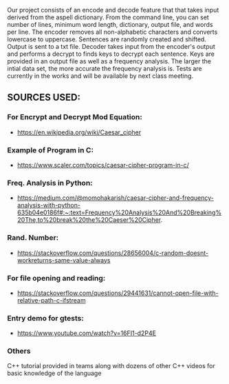 Our project consists of an encode and decode feature that that takes input derived from the aspell dictionary. From the command line, you can set number of lines, minimum word length, dictionary, output file, and words per line. The encoder removes all non-alphabetic characters and converts lowercase to uppercase. Sentences are randomly created and shifted. Output is sent to a txt file. Decoder takes input from the encoder's output and performs a decrypt to finds keys to decrypt each sentence. Keys are provided in an output file as well as a frequency analysis. The larger the intial data set, the more accurate the frequency analysis is. Tests are currently in the works and will be available by next class meeting. 

## SOURCES USED:
### For Encrypt and Decrypt Mod Equation: 
- https://en.wikipedia.org/wiki/Caesar_cipher
### Example of Program in C:
- https://www.scaler.com/topics/caesar-cipher-program-in-c/
### Freq. Analysis in Python:
- https://medium.com/@momohakarish/caesar-cipher-and-frequency-analysis-with-python-635b04e0186f#:~:text=Frequency%20Analysis%20And%20Breaking%20The,to%20break%20the%20Caeser%20Cipher.
### Rand. Number:
- https://stackoverflow.com/questions/28656004/c-random-doesnt-workreturns-same-value-always
### For file opening and reading:
- https://stackoverflow.com/questions/29441631/cannot-open-file-with-relative-path-c-ifstream
### Entry demo for gtests:
- https://www.youtube.com/watch?v=16FI1-d2P4E
### Others
C++ tutorial provided in teams along with dozens of other C++ videos for basic knowledge of the language